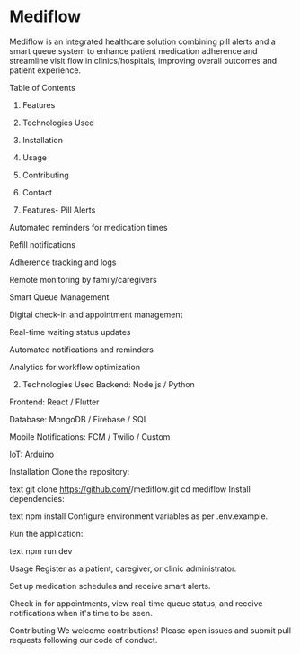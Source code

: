 # Mediflow
Mediflow is an integrated healthcare solution combining pill alerts and a smart queue system to enhance patient medication adherence and streamline visit flow in clinics/hospitals, improving overall outcomes and patient experience.

Table of Contents
1. Features

2. Technologies Used

3. Installation

4. Usage

5. Contributing

6. Contact

1. Features-
Pill Alerts

Automated reminders for medication times

Refill notifications

Adherence tracking and logs

Remote monitoring by family/caregivers

Smart Queue Management

Digital check-in and appointment management

Real-time waiting status updates

Automated notifications and reminders

Analytics for workflow optimization

2. Technologies Used
Backend: Node.js / Python 

Frontend: React / Flutter 

Database: MongoDB / Firebase / SQL 

Mobile Notifications: FCM / Twilio / Custom

IoT: Arduino 

Installation
Clone the repository:

text
git clone https://github.com/<yourorg>/mediflow.git
cd mediflow
Install dependencies:

text
npm install
Configure environment variables as per .env.example.

Run the application:

text
npm run dev

Usage
Register as a patient, caregiver, or clinic administrator.

Set up medication schedules and receive smart alerts.

Check in for appointments, view real-time queue status, and receive notifications when it's time to be seen.

Contributing
We welcome contributions! Please open issues and submit pull requests following our code of conduct.
